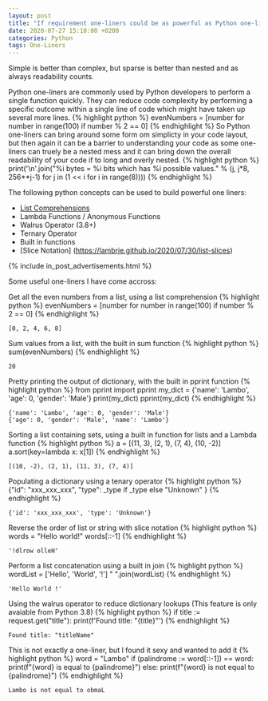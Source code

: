 ```yaml
---
layout: post
title: "If requirement one-liners could be as powerful as Python one-liners ..."
date: 2020-07-27 15:10:00 +0200
categories: Python
tags: One-Liners
---
```

Simple is better than complex, but sparse is better than nested and as always readability counts.

Python one-liners are commonly used by Python developers to perform a single function quickly. They can reduce code complexity by performing a specific outcome within a single line of code which might have taken up several more lines. 
{% highlight python %}
evenNumbers = [number for number in range(100) if number % 2 == 0]
{% endhighlight %}
So Python one-liners can bring around some form om simplicty in your code layout, but then again it can be a barrier to understanding your code as some one-liners can truely be a nested mess and it can bring down the overall readability of your code if to long and overly nested.
{% highlight python %}
print('\n'.join("%i bytes = %i bits which has %i possible values." % (j, j*8, 256**j-1) for j in (1 << i for i in range(8))))
{% endhighlight %}

The following python concepts can be used to build powerful one liners:
* [List Comprehensions](https://www.youtube.com/watch?v=P39Fqjqv5qY)
* Lambda Functions / Anonymous Functions
* Walrus Operator (3.8+)
* Ternary Operator
* Built in functions
* [Slice Notation] (https://lambrie.github.io/2020/07/30/list-slices)

{% include in_post_advertisements.html %}

Some useful one-liners I have come accross:

Get all the even numbers from a list, using a list comprehension
{% highlight python %}
evenNumbers = [number for number in range(100) if number % 2 == 0]
{% endhighlight %}
```
[0, 2, 4, 6, 8]
```

Sum values from a list, with the built in sum function
{% highlight python %}
sum(evenNumbers)
{% endhighlight %}
```
20
```

Pretty printing the output of dictionary, with the built in pprint function
{% highlight python %}
from pprint import pprint
my_dict = {'name': 'Lambo', 'age': 0, 'gender': 'Male'}
print(my_dict)
pprint(my_dict)
{% endhighlight %}
```
{'name': 'Lambo', 'age': 0, 'gender': 'Male'}
{'age': 0, 'gender': 'Male', 'name': 'Lambo'}
```

Sorting a list containing sets, using a built in function for lists and a Lambda function
{% highlight python %}
a = [(11, 3), (2, 1), (7, 4), (10, -2)]
a.sort(key=lambda x: x[1])
{% endhighlight %}
```
[(10, -2), (2, 1), (11, 3), (7, 4)]
```

Populating a dictionary using a tenary operator
{% highlight python %}
{"id": "xxx_xxx_xxx", "type": _type if _type else "Unknown" }
{% endhighlight %}
```
{'id': 'xxx_xxx_xxx', 'type': 'Unknown'}
```

Reverse the order of list or string with slice notation
{% highlight python %}
words = "Hello world!"
words[::-1]
{% endhighlight %}
```
'!dlrow olleH'
```

Perform a list concatenation using a built in join
{% highlight python %}
wordList = ['Hello', 'World', '!']
" ".join(wordList)
{% endhighlight %}
```
'Hello World !'
```

Using the walrus operator to reduce dictionary lookups (This feature is only avaiable from Python 3.8)
{% highlight python %}
if title := request.get("title"): print(f'Found title: "{title}"')
{% endhighlight %}
```
Found title: "titleName"
```

This is not exactly a one-liner, but I found it sexy and wanted to add it
{% highlight python %}
word = "Lambo"
if (palindrome := word[::-1]) == word: print(f"{word} is equal to {palindrome}")
else: print(f"{word} is not equal to {palindrome}")
{% endhighlight %}
```
Lambo is not equal to obmaL
```


